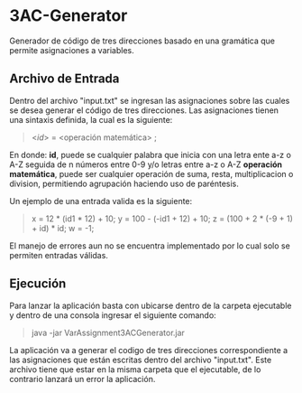 # 3AC-Generator
Generador de código de tres direcciones basado en una gramática que permite asignaciones a variables. 
## Archivo de Entrada
Dentro del archivo "input.txt" se ingresan las asignaciones sobre las cuales se desea generar el código de tres direcciones. Las asignaciones tienen una sintaxis definida, la cual es la siguiente:
><*id*> = <operación matemática> ;

En donde:
**id**, puede se cualquier palabra que inicia con una letra ente a-z o A-Z seguida de n números entre 0-9 y/o letras entre a-z o A-Z
**operación matemática**,  puede ser cualquier operación de suma, resta, multiplicacion o division, permitiendo agrupación haciendo uso de paréntesis.

Un ejemplo de una entrada valida es la siguiente:
>x = 12 * (id1 * 12) + 10;
y = 100 - (-id1 + 12) + 10;
z = (100 + 2 * (-9 + 1) + id) * id;
w = -1;

El manejo de errores aun no se encuentra implementado por lo cual solo se permiten entradas válidas.

## Ejecución
Para lanzar la aplicación basta con ubicarse dentro de la carpeta ejecutable y dentro de una consola ingresar el siguiente comando:
>java -jar VarAssignment3ACGenerator.jar

La aplicación va a generar el codigo de tres direcciones correspondiente a las asignaciones que están escritas dentro del archivo "input.txt". Este archivo tiene que estar en la misma carpeta que el ejecutable, de lo contrario lanzará un error la aplicación.
